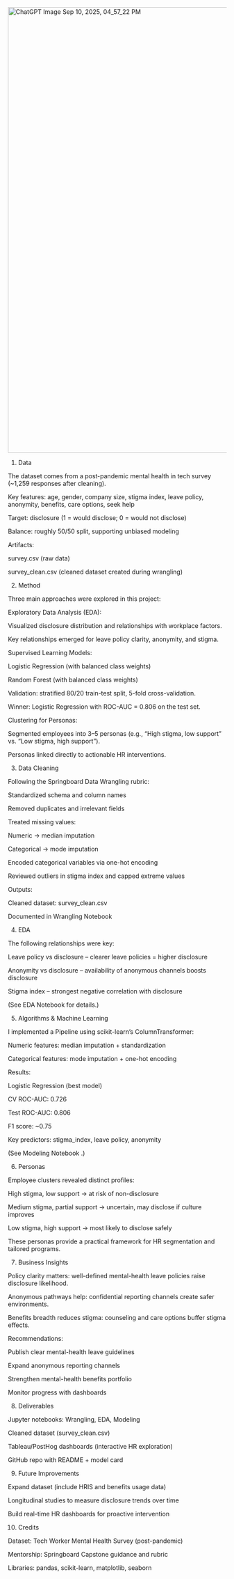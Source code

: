 <img width="1536" height="1024" alt="ChatGPT Image Sep 10, 2025, 04_57_22 PM" src="https://github.com/user-attachments/assets/20bb75a8-b873-4d16-8975-a03ee7b8983f" />

1. Data

The dataset comes from a post-pandemic mental health in tech survey (~1,259 responses after cleaning).

Key features: age, gender, company size, stigma index, leave policy, anonymity, benefits, care options, seek help

Target: disclosure (1 = would disclose; 0 = would not disclose)

Balance: roughly 50/50 split, supporting unbiased modeling

Artifacts:

survey.csv
 (raw data)

survey_clean.csv (cleaned dataset created during wrangling)

2. Method

Three main approaches were explored in this project:

Exploratory Data Analysis (EDA):

Visualized disclosure distribution and relationships with workplace factors.

Key relationships emerged for leave policy clarity, anonymity, and stigma.

Supervised Learning Models:

Logistic Regression (with balanced class weights)

Random Forest (with balanced class weights)

Validation: stratified 80/20 train-test split, 5-fold cross-validation.

Winner: Logistic Regression with ROC-AUC = 0.806 on the test set.

Clustering for Personas:

Segmented employees into 3–5 personas (e.g., “High stigma, low support” vs. “Low stigma, high support”).

Personas linked directly to actionable HR interventions.

3. Data Cleaning

Following the Springboard Data Wrangling rubric:

Standardized schema and column names

Removed duplicates and irrelevant fields

Treated missing values:

Numeric → median imputation

Categorical → mode imputation

Encoded categorical variables via one-hot encoding

Reviewed outliers in stigma index and capped extreme values

Outputs:

Cleaned dataset: survey_clean.csv

Documented in Wrangling Notebook

4. EDA

The following relationships were key:

Leave policy vs disclosure – clearer leave policies = higher disclosure

Anonymity vs disclosure – availability of anonymous channels boosts disclosure

Stigma index – strongest negative correlation with disclosure

(See EDA Notebook
 for details.)

5. Algorithms & Machine Learning

I implemented a Pipeline using scikit-learn’s ColumnTransformer:

Numeric features: median imputation + standardization

Categorical features: mode imputation + one-hot encoding

Results:

Logistic Regression (best model)

CV ROC-AUC: 0.726

Test ROC-AUC: 0.806

F1 score: ~0.75

Key predictors: stigma_index, leave policy, anonymity

(See Modeling Notebook
.)

6. Personas

Employee clusters revealed distinct profiles:

High stigma, low support → at risk of non-disclosure

Medium stigma, partial support → uncertain, may disclose if culture improves

Low stigma, high support → most likely to disclose safely

These personas provide a practical framework for HR segmentation and tailored programs.

7. Business Insights

Policy clarity matters: well-defined mental-health leave policies raise disclosure likelihood.

Anonymous pathways help: confidential reporting channels create safer environments.

Benefits breadth reduces stigma: counseling and care options buffer stigma effects.

Recommendations:

Publish clear mental-health leave guidelines

Expand anonymous reporting channels

Strengthen mental-health benefits portfolio

Monitor progress with dashboards

8. Deliverables

Jupyter notebooks: Wrangling, EDA, Modeling

Cleaned dataset (survey_clean.csv)

Tableau/PostHog dashboards (interactive HR exploration)

GitHub repo with README + model card

9. Future Improvements

Expand dataset (include HRIS and benefits usage data)

Longitudinal studies to measure disclosure trends over time

Build real-time HR dashboards for proactive intervention

10. Credits

Dataset: Tech Worker Mental Health Survey (post-pandemic)

Mentorship: Springboard Capstone guidance and rubric

Libraries: pandas, scikit-learn, matplotlib, seaborn



